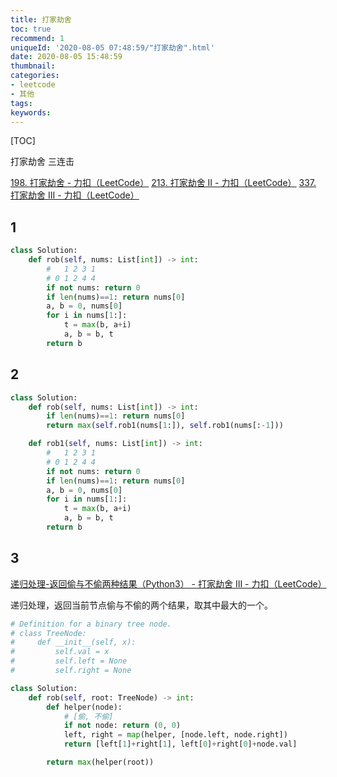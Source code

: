 ```yaml
---
title: 打家劫舍
toc: true
recommend: 1
uniqueId: '2020-08-05 07:48:59/"打家劫舍".html'
date: 2020-08-05 15:48:59
thumbnail:
categories:
- leetcode
- 其他
tags:
keywords:
---
```


[TOC]

<!--more-->

打家劫舍 三连击

[198. 打家劫舍 - 力扣（LeetCode）](https://leetcode-cn.com/problems/house-robber/)
[213. 打家劫舍 II - 力扣（LeetCode）](https://leetcode-cn.com/problems/house-robber-ii/)
[337. 打家劫舍 III - 力扣（LeetCode）](https://leetcode-cn.com/problems/house-robber-iii/)

## 1

```python
class Solution:
    def rob(self, nums: List[int]) -> int:
        #   1 2 3 1
        # 0 1 2 4 4
        if not nums: return 0
        if len(nums)==1: return nums[0]
        a, b = 0, nums[0]
        for i in nums[1:]:
            t = max(b, a+i)
            a, b = b, t
        return b
```

## 2

```python
class Solution:
    def rob(self, nums: List[int]) -> int:
        if len(nums)==1: return nums[0]
        return max(self.rob1(nums[1:]), self.rob1(nums[:-1]))

    def rob1(self, nums: List[int]) -> int:
        #   1 2 3 1
        # 0 1 2 4 4
        if not nums: return 0
        if len(nums)==1: return nums[0]
        a, b = 0, nums[0]
        for i in nums[1:]:
            t = max(b, a+i)
            a, b = b, t
        return b
```

## 3

[递归处理-返回偷与不偷两种结果（Python3） - 打家劫舍 III - 力扣（LeetCode）](https://leetcode-cn.com/problems/house-robber-iii/solution/di-gui-chu-li-fan-hui-tou-yu-bu-tou-liang-chong-ji/)

递归处理，返回当前节点偷与不偷的两个结果，取其中最大的一个。

```python
# Definition for a binary tree node.
# class TreeNode:
#     def __init__(self, x):
#         self.val = x
#         self.left = None
#         self.right = None

class Solution:
    def rob(self, root: TreeNode) -> int:
        def helper(node):
            # [偷, 不偷]
            if not node: return (0, 0)
            left, right = map(helper, [node.left, node.right])
            return [left[1]+right[1], left[0]+right[0]+node.val]

        return max(helper(root))
```



